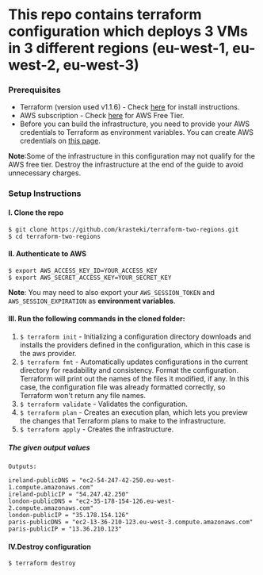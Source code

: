 # This repo contains terraform configuration which deploys 3 VMs in 3 different regions (eu-west-1, eu-west-2, eu-west-3)

### Prerequisites

- Terraform (version used v1.1.6) - Check [here](https://learn.hashicorp.com/tutorials/terraform/install-cli) for install instructions.
- AWS subscription - Check [here](https://aws.amazon.com/free/?all-free-tier.sort-by=item.additionalFields.SortRank&all-free-tier.sort-order=asc&awsf.Free%20Tier%20Types=*all&awsf.Free%20Tier%20Categories=*all) for AWS Free Tier.
- Before you can build the infrastructure, you need to provide your AWS credentials to Terraform as environment variables. You can create AWS credentials on [this page](https://console.aws.amazon.com/iam/home?#security_credential).

**Note**:Some of the infrastructure in this configuration may not qualify for the AWS free tier. Destroy the infrastructure at the end of the guide to avoid unnecessary charges.

### Setup Instructions


#### I. Clone the repo

```
$ git clone https://github.com/krasteki/terraform-two-regions.git
$ cd terraform-two-regions
```

#### II. Authenticate to AWS

```
$ export AWS_ACCESS_KEY_ID=YOUR_ACCESS_KEY
$ export AWS_SECRET_ACCESS_KEY=YOUR_SECRET_KEY
```

**Note**: You may need to also export your `AWS_SESSION_TOKEN` and `AWS_SESSION_EXPIRATION` as **environment variables**.

#### III. Run the following commands in the cloned folder:

1. `$ terraform init` - Initializing a configuration directory downloads and installs the providers defined in the configuration, which in this case is the aws provider.
2. `$ terraform fmt` - Automatically updates configurations in the current directory for readability and consistency. Format the configuration. Terraform will print out the names of the files it modified, if any. In this case, the configuration file was already formatted correctly, so Terraform won't return any file names.
3. `$ terraform validate` - Validates the configuration.
4. `$ terraform plan` - Creates an execution plan, which lets you preview the changes that Terraform plans to make to the infrastructure.
5. `$ terraform apply` - Creates the infrastructure.

##### The given output values 

```
Outputs:

ireland-publicDNS = "ec2-54-247-42-250.eu-west-1.compute.amazonaws.com"
ireland-publicIP = "54.247.42.250"
london-publicDNS = "ec2-35-178-154-126.eu-west-2.compute.amazonaws.com"
london-publicIP = "35.178.154.126"
paris-publicDNS = "ec2-13-36-210-123.eu-west-3.compute.amazonaws.com"
paris-publicIP = "13.36.210.123"
```

#### IV.Destroy configuration

`$ terraform destroy`